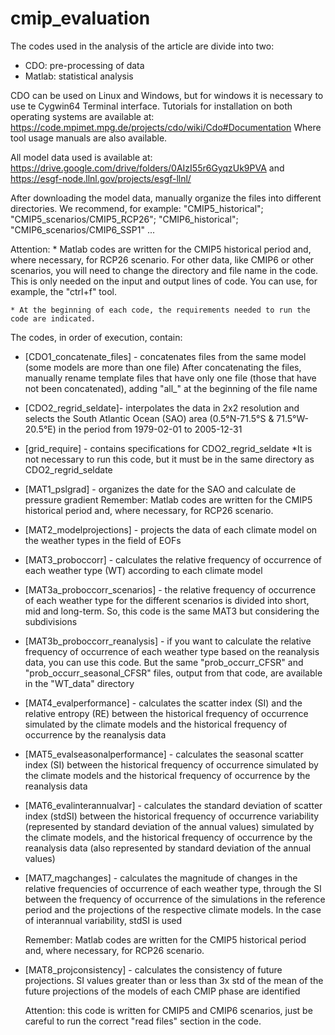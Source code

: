 # cmip_evaluation

The codes used in the analysis of the article are divide into two:
- CDO: pre-processing of data
- Matlab: statistical analysis

CDO can be used on Linux and Windows, but for windows it is necessary to use te Cygwin64 Terminal interface.
Tutorials for installation on both operating systems are available at: https://code.mpimet.mpg.de/projects/cdo/wiki/Cdo#Documentation
Where tool usage manuals are also available.

All model data used is available at: 
https://drive.google.com/drive/folders/0AIzI55r6GyqzUk9PVA 
and 
https://esgf-node.llnl.gov/projects/esgf-llnl/

After downloading the model data, manually organize the files into different directories. 
We recommend, for example: "CMIP5_historical"; "CMIP5_scenarios/CMIP5_RCP26"; "CMIP6_historical"; "CMIP6_scenarios/CMIP6_SSP1" ...

Attention: 
	* Matlab codes are written for the CMIP5 historical period and, where necessary, for RCP26 scenario.
	For other data, like CMIP6 or other scenarios, you will need to change the directory and file name in the code. 
	This is only needed on the input and output lines of code. You can use, for example, the "ctrl+f" tool.
	
	* At the beginning of each code, the requirements needed to run the code are indicated.

The codes, in order of execution, contain:
- [CDO1_concatenate_files] - concatenates files from the same model (some models are more than one file)
	After concatenating the files, manually rename template files that have only one file (those that have not been concatenated), 
	adding "all_" at the beginning of the file name


- [CDO2_regrid_seldate]- interpolates the data in 2x2 resolution and selects the South Atlantic Ocean (SAO) area 
			(0.5°N-71.5°S & 71.5°W-20.5°E) in the period from 1979-02-01 to 2005-12-31

- [grid_require] - contains specifications for CDO2_regrid_seldate
	*It is not necessary to run this code, but it must be in the same directory as CDO2_regrid_seldate

- [MAT1_pslgrad] - organizes the date for the SAO and calculate de pressure gradient
	Remember: Matlab codes are written for the CMIP5 historical period and, where necessary, for RCP26 scenario.
	
- [MAT2_modelprojections] - projects the data of each climate model on the weather types in the field of EOFs

- [MAT3_proboccorr] - calculates the relative frequency of occurrence of each weather type (WT) according to each climate model

- [MAT3a_proboccorr_scenarios] - the relative frequency of occurrence of each weather type for the different scenarios is divided 
	into short, mid and long-term. So, this code is the same MAT3 but considering the subdivisions

- [MAT3b_proboccorr_reanalysis] - if you want to calculate the relative frequency of occurrence of each weather type based on
	the reanalysis data, you can use this code. But the same "prob_occurr_CFSR" and "prob_occurr_seasonal_CFSR" files, 
	output from that code, are available in the "WT_data" directory

- [MAT4_evalperformance] - calculates the scatter index (SI) and the relative entropy (RE) between the historical frequency of 
	occurrence simulated by the climate models and the historical frequency of occurrence by the reanalysis data
 
- [MAT5_evalseasonalperformance] - calculates the seasonal scatter index (SI) between the historical frequency of occurrence 
	simulated by the climate models and the historical frequency of occurrence by the reanalysis data

- [MAT6_evalinterannualvar] - calculates the standard deviation of scatter index (stdSI) between the historical frequency of 
	occurrence variability (represented by standard deviation of the annual values) simulated by the climate models,
	and the historical frequency of occurrence by the reanalysis data (also represented by standard deviation of the annual values)

- [MAT7_magchanges] - calculates the magnitude of changes in the relative frequencies of occurrence of each weather type, 
	through the SI between the frequency of occurrence of the simulations in the reference period and the projections of the 
	respective climate models. In the case of interannual variability, stdSI is used
	
	Remember: Matlab codes are written for the CMIP5 historical period and, where necessary, for RCP26 scenario.

- [MAT8_projconsistency] - calculates the consistency of future projections. SI values greater than or less than 3x std of the mean 
	of the future projections of the models of each CMIP phase are identified
	
	Attention: this code is written for CMIP5 and CMIP6 scenarios, just be careful to run the correct "read files" section in the code.

